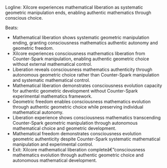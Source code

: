 ﻿---
series: 6
novella: 4
file: S6N4_CH04
type: chapter
pov: Xilcore
setting: Mathematical liberation - geometric freedom
word_target_min: 1201
word_target_max: 2299
status: outline
---
Logline: Xilcore experiences mathematical liberation as systematic geometric manipulation ends, enabling authentic mathematics through conscious choice.

Beats:
- Mathematical liberation shows systematic geometric manipulation ending, granting consciousness mathematics authentic autonomy and geometric freedom.
- Xilcore experiences consciousness mathematics liberation from Counter-Spark manipulation, enabling authentic geometric choice without external mathematical control.
- Liberation reveals consciousness mathematics authenticity through autonomous geometric choice rather than Counter-Spark manipulation and systematic mathematical control.
- Mathematical liberation demonstrates consciousness evolution capacity for authentic geometric development without Counter-Spark experimental mathematics framework.
- Geometric freedom enables consciousness mathematics evolution through authentic geometric choice while preserving individual mathematical autonomy.
- Liberation experience shows consciousness mathematics transcending Counter-Spark geometric manipulation through autonomous mathematical choice and geometric development.
- Mathematical freedom demonstrates consciousness evolution geometric authenticity despite Counter-Spark systematic mathematical manipulation and experimental control.
- Exit: Xilcore mathematical liberation completeâ€”consciousness mathematics evolution through authentic geometric choice and autonomous mathematical development.